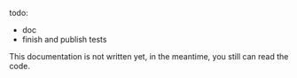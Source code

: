 todo:
 - doc
 - finish and publish tests

This documentation is not written yet, in the meantime, you still can read the code.
